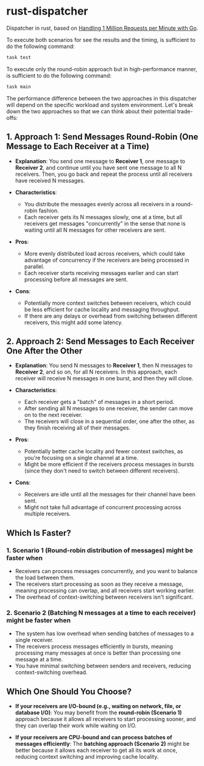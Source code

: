 # rust-dispatcher

Dispatcher in rust, based on [Handling 1 Million Requests per Minute with Go](http://marcio.io/2015/07/handling-1-million-requests-per-minute-with-golang/).

To execute both scenarios for see the results and the timing, is sufficient to do the following command:

```bash
task test
```

To execute only the round-robin approach but in high-performance manner, is sufficient to do the following command:

```bash
task main
```

The performance difference between the two approaches in this dispatcher will depend on the specific workload and system environment.
Let's break down the two approaches so that we can think about their potential trade-offs:

## 1. **Approach 1: Send Messages Round-Robin (One Message to Each Receiver at a Time)**

- **Explanation**: You send one message to **Receiver 1**, one message to **Receiver 2**, and continue until you have sent one message to all N receivers. Then, you go back and repeat the process until all receivers have received N messages.

- **Characteristics**:
  - You distribute the messages evenly across all receivers in a round-robin fashion.
  - Each receiver gets its N messages slowly, one at a time, but all receivers get messages "concurrently" in the sense that none is waiting until all N messages for other receivers are sent.

- **Pros**:
  - More evenly distributed load across receivers, which could take advantage of concurrency if the receivers are being processed in parallel.
  - Each receiver starts receiving messages earlier and can start processing before all messages are sent.

- **Cons**:
  - Potentially more context switches between receivers, which could be less efficient for cache locality and messaging throughput.
  - If there are any delays or overhead from switching between different receivers, this might add some latency.

## 2. **Approach 2: Send Messages to Each Receiver One After the Other**

- **Explanation**: You send N messages to **Receiver 1**, then N messages to **Receiver 2**, and so on, for all N receivers.
In this approach, each receiver will receive N messages in one burst, and then they will close.

- **Characteristics**:
  - Each receiver gets a "batch" of messages in a short period.
  - After sending all N messages to one receiver, the sender can move on to the next receiver.
  - The receivers will close in a sequential order, one after the other, as they finish receiving all of their messages.

- **Pros**:
  - Potentially better cache locality and fewer context switches, as you're focusing on a single channel at a time.
  - Might be more efficient if the receivers process messages in bursts (since they don't need to switch between different receivers).

- **Cons**:
  - Receivers are idle until all the messages for their channel have been sent.
  - Might not take full advantage of concurrent processing across multiple receivers.

## Which Is Faster?

### 1. **Scenario 1 (Round-robin distribution of messages)** might be faster when

- Receivers can process messages concurrently, and you want to balance the load between them.
- The receivers start processing as soon as they receive a message, meaning processing can overlap, and all receivers start working earlier.
- The overhead of context-switching between receivers isn't significant.

### 2. **Scenario 2 (Batching N messages at a time to each receiver)** might be faster when

- The system has low overhead when sending batches of messages to a single receiver.
- The receivers process messages efficiently in bursts, meaning processing many messages at once is better than processing one message at a time.
- You have minimal switching between senders and receivers, reducing context-switching overhead.

## Which One Should You Choose?

- **If your receivers are I/O-bound (e.g., waiting on network, file, or database I/O)**: You may benefit from the **round-robin (Scenario 1)** approach because it allows all receivers to start processing sooner, and they can overlap their work while waiting on I/O.

- **If your receivers are CPU-bound and can process batches of messages efficiently**: The **batching approach (Scenario 2)** might be better because it allows each receiver to get all its work at once, reducing context switching and improving cache locality.

